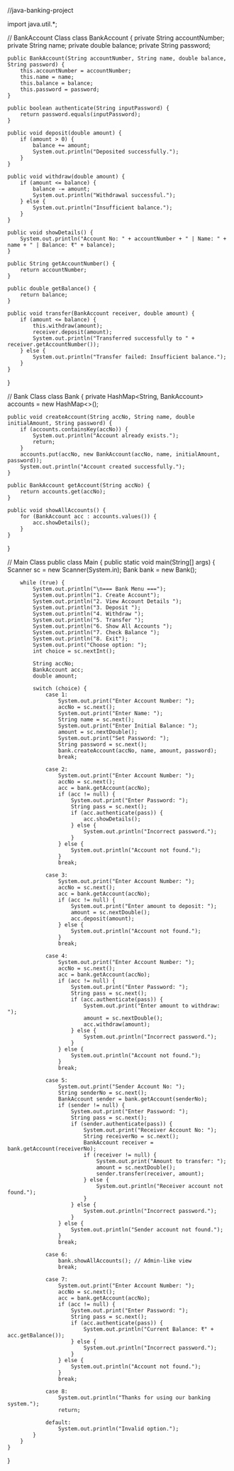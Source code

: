  //java-banking-project

import java.util.*;

// BankAccount Class
class BankAccount {
    private String accountNumber;
    private String name;
    private double balance;
    private String password;

    public BankAccount(String accountNumber, String name, double balance, String password) {
        this.accountNumber = accountNumber;
        this.name = name;
        this.balance = balance;
        this.password = password;
    }

    public boolean authenticate(String inputPassword) {
        return password.equals(inputPassword);
    }

    public void deposit(double amount) {
        if (amount > 0) {
            balance += amount;
            System.out.println("Deposited successfully.");
        }
    }

    public void withdraw(double amount) {
        if (amount <= balance) {
            balance -= amount;
            System.out.println("Withdrawal successful.");
        } else {
            System.out.println("Insufficient balance.");
        }
    }

    public void showDetails() {
        System.out.println("Account No: " + accountNumber + " | Name: " + name + " | Balance: ₹" + balance);
    }

    public String getAccountNumber() {
        return accountNumber;
    }

    public double getBalance() {
        return balance;
    }

    public void transfer(BankAccount receiver, double amount) {
        if (amount <= balance) {
            this.withdraw(amount);
            receiver.deposit(amount);
            System.out.println("Transferred successfully to " + receiver.getAccountNumber());
        } else {
            System.out.println("Transfer failed: Insufficient balance.");
        }
    }
}

// Bank Class
class Bank {
    private HashMap<String, BankAccount> accounts = new HashMap<>();

    public void createAccount(String accNo, String name, double initialAmount, String password) {
        if (accounts.containsKey(accNo)) {
            System.out.println("Account already exists.");
            return;
        }
        accounts.put(accNo, new BankAccount(accNo, name, initialAmount, password));
        System.out.println("Account created successfully.");
    }

    public BankAccount getAccount(String accNo) {
        return accounts.get(accNo);
    }

    public void showAllAccounts() {
        for (BankAccount acc : accounts.values()) {
            acc.showDetails();
        }
    }
}

// Main Class
public class Main {
    public static void main(String[] args) {
        Scanner sc = new Scanner(System.in);
        Bank bank = new Bank();

        while (true) {
            System.out.println("\n=== Bank Menu ===");
            System.out.println("1. Create Account");
            System.out.println("2. View Account Details ");
            System.out.println("3. Deposit ");
            System.out.println("4. Withdraw ");
            System.out.println("5. Transfer ");
            System.out.println("6. Show All Accounts ");
            System.out.println("7. Check Balance ");
            System.out.println("8. Exit");
            System.out.print("Choose option: ");
            int choice = sc.nextInt();

            String accNo;
            BankAccount acc;
            double amount;

            switch (choice) {
                case 1:
                    System.out.print("Enter Account Number: ");
                    accNo = sc.next();
                    System.out.print("Enter Name: ");
                    String name = sc.next();
                    System.out.print("Enter Initial Balance: ");
                    amount = sc.nextDouble();
                    System.out.print("Set Password: ");
                    String password = sc.next();
                    bank.createAccount(accNo, name, amount, password);
                    break;

                case 2:
                    System.out.print("Enter Account Number: ");
                    accNo = sc.next();
                    acc = bank.getAccount(accNo);
                    if (acc != null) {
                        System.out.print("Enter Password: ");
                        String pass = sc.next();
                        if (acc.authenticate(pass)) {
                            acc.showDetails();
                        } else {
                            System.out.println("Incorrect password.");
                        }
                    } else {
                        System.out.println("Account not found.");
                    }
                    break;

                case 3:
                    System.out.print("Enter Account Number: ");
                    accNo = sc.next();
                    acc = bank.getAccount(accNo);
                    if (acc != null) {
                        System.out.print("Enter amount to deposit: ");
                        amount = sc.nextDouble();
                        acc.deposit(amount);
                    } else {
                        System.out.println("Account not found.");
                    }
                    break;

                case 4:
                    System.out.print("Enter Account Number: ");
                    accNo = sc.next();
                    acc = bank.getAccount(accNo);
                    if (acc != null) {
                        System.out.print("Enter Password: ");
                        String pass = sc.next();
                        if (acc.authenticate(pass)) {
                            System.out.print("Enter amount to withdraw: ");
                            amount = sc.nextDouble();
                            acc.withdraw(amount);
                        } else {
                            System.out.println("Incorrect password.");
                        }
                    } else {
                        System.out.println("Account not found.");
                    }
                    break;

                case 5:
                    System.out.print("Sender Account No: ");
                    String senderNo = sc.next();
                    BankAccount sender = bank.getAccount(senderNo);
                    if (sender != null) {
                        System.out.print("Enter Password: ");
                        String pass = sc.next();
                        if (sender.authenticate(pass)) {
                            System.out.print("Receiver Account No: ");
                            String receiverNo = sc.next();
                            BankAccount receiver = bank.getAccount(receiverNo);
                            if (receiver != null) {
                                System.out.print("Amount to transfer: ");
                                amount = sc.nextDouble();
                                sender.transfer(receiver, amount);
                            } else {
                                System.out.println("Receiver account not found.");
                            }
                        } else {
                            System.out.println("Incorrect password.");
                        }
                    } else {
                        System.out.println("Sender account not found.");
                    }
                    break;

                case 6:
                    bank.showAllAccounts(); // Admin-like view
                    break;

                case 7:
                    System.out.print("Enter Account Number: ");
                    accNo = sc.next();
                    acc = bank.getAccount(accNo);
                    if (acc != null) {
                        System.out.print("Enter Password: ");
                        String pass = sc.next();
                        if (acc.authenticate(pass)) {
                            System.out.println("Current Balance: ₹" + acc.getBalance());
                        } else {
                            System.out.println("Incorrect password.");
                        }
                    } else {
                        System.out.println("Account not found.");
                    }
                    break;

                case 8:
                    System.out.println("Thanks for using our banking system.");
                    return;

                default:
                    System.out.println("Invalid option.");
            }
        }
    }
}
